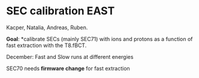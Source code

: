 # SEC calibration EAST

Kacper, Natalia, Andreas, Ruben.

**Goal**:
	*calibrate SECs (mainly SEC71) with ions and protons as a function of fast extraction with the T8.fBCT.


December: Fast and Slow runs at different energies

SEC70 needs **firmware change** for fast extraction